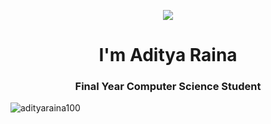 <p align="center"><img src="https://i.imgur.com/A6bWGFl.gif"/></p>

<h1 align="center"> I'm Aditya Raina</h1>
<h3 align="center">Final Year Computer Science Student</h3>

<p><img src="https://github-readme-stats.vercel.app/api/top-langs?username=adityaraina100&show_icons=true&locale=en&layout=compact" alt="adityaraina100" /></p>



